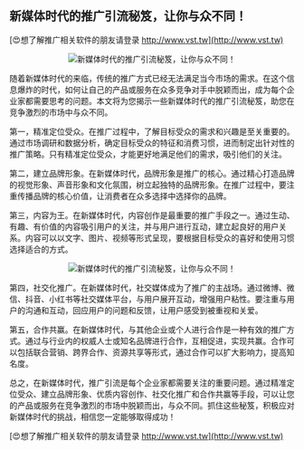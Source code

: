 ## **新媒体时代的推广引流秘笈，让你与众不同！**

[😍想了解推广相关软件的朋友请登录 http://www.vst.tw](http://www.vst.tw)

 <center><img src="https://vst.tw/MP4/tuiguang/png/3.png" alt="新媒体时代的推广引流秘笈，让你与众不同！"></center>

随着新媒体时代的来临，传统的推广方式已经无法满足当今市场的需求。在这个信息爆炸的时代，如何让自己的产品或服务在众多竞争对手中脱颖而出，成为每个企业家都需要思考的问题。本文将为您揭示一些新媒体时代的推广引流秘笈，助您在竞争激烈的市场中与众不同。

第一，精准定位受众。在推广过程中，了解目标受众的需求和兴趣是至关重要的。通过市场调研和数据分析，确定目标受众的特征和消费习惯，进而制定出针对性的推广策略。只有精准定位受众，才能更好地满足他们的需求，吸引他们的关注。

第二，建立品牌形象。在新媒体时代，品牌形象是推广的核心。通过精心打造品牌的视觉形象、声音形象和文化氛围，树立起独特的品牌形象。在推广过程中，要注重传播品牌的核心价值，让消费者在众多选择中选择你的品牌。

第三，内容为王。在新媒体时代，内容创作是最重要的推广手段之一。通过生动、有趣、有价值的内容吸引用户的关注，并与用户进行互动，建立起良好的用户关系。内容可以以文字、图片、视频等形式呈现，要根据目标受众的喜好和使用习惯选择适合的方式。

 <center><img src="https://vst.tw/MP4/tuiguang/png/5.png" alt="新媒体时代的推广引流秘笈，让你与众不同！"></center>

第四，社交化推广。在新媒体时代，社交媒体成为了推广的主战场。通过微博、微信、抖音、小红书等社交媒体平台，与用户展开互动，增强用户粘性。要注重与用户的沟通和互动，回应用户的问题和反馈，让用户感受到被重视和关爱。

第五，合作共赢。在新媒体时代，与其他企业或个人进行合作是一种有效的推广方式。通过与行业内的权威人士或知名品牌进行合作，互相促进，实现共赢。合作可以包括联合营销、跨界合作、资源共享等形式，通过合作可以扩大影响力，提高知名度。

总之，在新媒体时代，推广引流是每个企业家都需要关注的重要问题。通过精准定位受众、建立品牌形象、优质内容创作、社交化推广和合作共赢等手段，可以让您的产品或服务在竞争激烈的市场中脱颖而出，与众不同。抓住这些秘笈，积极应对新媒体时代的挑战，相信您一定能够取得成功！

[😍想了解推广相关软件的朋友请登录 http://www.vst.tw](http://www.vst.tw)



